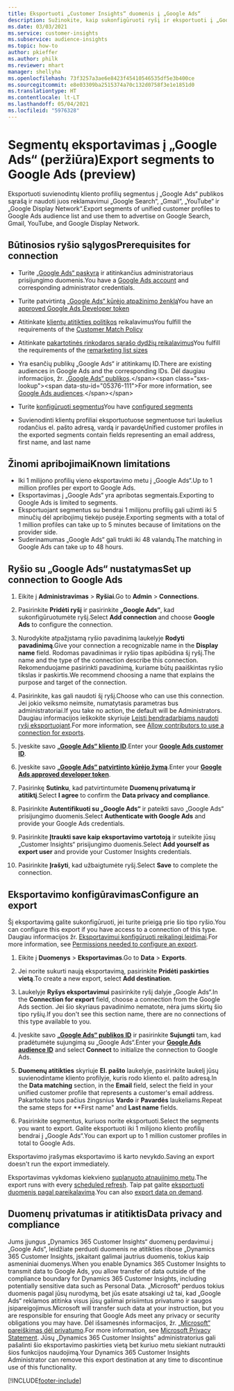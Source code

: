 ```yaml
---
title: Eksportuoti „Customer Insights“ duomenis į „Google Ads“
description: Sužinokite, kaip sukonfigūruoti ryšį ir eksportuoti į „Google Ads“.
ms.date: 03/03/2021
ms.service: customer-insights
ms.subservice: audience-insights
ms.topic: how-to
author: pkieffer
ms.author: philk
ms.reviewer: mhart
manager: shellyha
ms.openlocfilehash: 73f3257a3ae6e8423f45410546535df5e3b400ce
ms.sourcegitcommit: e8e03309ba2515374a70c132d0758f3e1e1851d0
ms.translationtype: HT
ms.contentlocale: lt-LT
ms.lasthandoff: 05/04/2021
ms.locfileid: "5976328"
---
```

# <a name="export-segments-to-google-ads-preview"></a><span data-ttu-id="05376-103">Segmentų eksportavimas į „Google Ads“ (peržiūra)</span><span class="sxs-lookup"><span data-stu-id="05376-103">Export segments to Google Ads (preview)</span></span>

<span data-ttu-id="05376-104">Eksportuoti suvienodintų kliento profilių segmentus į „Google Ads“ publikos sąrašą ir naudoti juos reklamavimui „Google Search“, „Gmail“, „YouTube“ ir „Google Display Network“.</span><span class="sxs-lookup"><span data-stu-id="05376-104">Export segments of unified customer profiles to Google Ads audience list and use them to advertise on Google Search, Gmail, YouTube, and Google Display Network.</span></span> 

## <a name="prerequisites-for-connection"></a><span data-ttu-id="05376-105">Būtinosios ryšio sąlygos</span><span class="sxs-lookup"><span data-stu-id="05376-105">Prerequisites for connection</span></span>

-   <span data-ttu-id="05376-106">Turite [„Google Ads“ paskyrą](https://ads.google.com/) ir atitinkančius administratoriaus prisijungimo duomenis.</span><span class="sxs-lookup"><span data-stu-id="05376-106">You have a [Google Ads account](https://ads.google.com/) and corresponding administrator credentials.</span></span>
-   <span data-ttu-id="05376-107">Turite patvirtintą [„Google Ads“ kūrėjo atpažinimo ženklą](https://developers.google.com/google-ads/api/docs/first-call/dev-token)</span><span class="sxs-lookup"><span data-stu-id="05376-107">You have an [approved Google Ads Developer token](https://developers.google.com/google-ads/api/docs/first-call/dev-token)</span></span> 
-   <span data-ttu-id="05376-108">Atitinkate [klientų atitikties politikos](https://support.google.com/adspolicy/answer/6299717) reikalavimus</span><span class="sxs-lookup"><span data-stu-id="05376-108">You fulfill the requirements of the [Customer Match Policy](https://support.google.com/adspolicy/answer/6299717)</span></span>
-   <span data-ttu-id="05376-109">Atitinkate [pakartotinės rinkodaros sąrašo dydžių reikalavimus](https://support.google.com/google-ads/answer/7558048)</span><span class="sxs-lookup"><span data-stu-id="05376-109">You fulfill the requirements of the [remarketing list sizes](https://support.google.com/google-ads/answer/7558048)</span></span> 

-   <span data-ttu-id="05376-110">Yra esančių publikų „Google Ads“ ir atitinkamų ID.</span><span class="sxs-lookup"><span data-stu-id="05376-110">There are existing audiences in Google Ads and the corresponding IDs.</span></span> <span data-ttu-id="05376-111">Dėl daugiau informacijos, žr. [„Google Ads“ publikos](https://support.google.com/google-ads/answer/7558048?hl=en#:~:text=Audience%20lists%20is%20a%20section,Display%20Network%20through%20remarketing%20campaigns.).</span><span class="sxs-lookup"><span data-stu-id="05376-111">For more information, see [Google Ads audiences](https://support.google.com/google-ads/answer/7558048?hl=en#:~:text=Audience%20lists%20is%20a%20section,Display%20Network%20through%20remarketing%20campaigns.).</span></span>
-   <span data-ttu-id="05376-112">Turite [konfigūruoti segmentus](segments.md)</span><span class="sxs-lookup"><span data-stu-id="05376-112">You have [configured segments](segments.md)</span></span>
-   <span data-ttu-id="05376-113">Suvienodinti klientų profiliai eksportuotuose segmentuose turi laukelius rodančius el. pašto adresą, vardą ir pavardę</span><span class="sxs-lookup"><span data-stu-id="05376-113">Unified customer profiles in the exported segments contain fields representing an email address, first name, and last name</span></span>

## <a name="known-limitations"></a><span data-ttu-id="05376-114">Žinomi apribojimai</span><span class="sxs-lookup"><span data-stu-id="05376-114">Known limitations</span></span>

- <span data-ttu-id="05376-115">Iki 1 milijono profilių vieno eksportavimo metu į „Google Ads“.</span><span class="sxs-lookup"><span data-stu-id="05376-115">Up to 1 million profiles per export to Google Ads.</span></span>
- <span data-ttu-id="05376-116">Eksportavimas į „Google Ads“ yra apribotas segmentais.</span><span class="sxs-lookup"><span data-stu-id="05376-116">Exporting to Google Ads is limited to segments.</span></span>
- <span data-ttu-id="05376-117">Eksportuojant segmentus su bendrai 1 milijonu profilių gali užimti iki 5 minučių dėl apribojimų tiekėjo pusėje.</span><span class="sxs-lookup"><span data-stu-id="05376-117">Exporting segments with a total of 1 million profiles can take up to 5 minutes because of limitations on the provider side.</span></span> 
- <span data-ttu-id="05376-118">Suderinamumas „Google Ads“ gali trukti iki 48 valandų.</span><span class="sxs-lookup"><span data-stu-id="05376-118">The matching in Google Ads can take up to 48 hours.</span></span>

## <a name="set-up-connection-to-google-ads"></a><span data-ttu-id="05376-119">Ryšio su „Google Ads“ nustatymas</span><span class="sxs-lookup"><span data-stu-id="05376-119">Set up connection to Google Ads</span></span>

1. <span data-ttu-id="05376-120">Eikite į **Administravimas** > **Ryšiai**.</span><span class="sxs-lookup"><span data-stu-id="05376-120">Go to **Admin** > **Connections**.</span></span>

1. <span data-ttu-id="05376-121">Pasirinkite **Pridėti ryšį** ir pasirinkite **„Google Ads“**, kad sukonfigūruotumėte ryšį.</span><span class="sxs-lookup"><span data-stu-id="05376-121">Select **Add connection** and choose **Google Ads** to configure the connection.</span></span>

1. <span data-ttu-id="05376-122">Nurodykite atpažįstamą ryšio pavadinimą laukelyje **Rodyti pavadinimą**.</span><span class="sxs-lookup"><span data-stu-id="05376-122">Give your connection a recognizable name in the **Display name** field.</span></span> <span data-ttu-id="05376-123">Rodomas pavadinimas ir ryšio tipas apibūdina šį ryšį.</span><span class="sxs-lookup"><span data-stu-id="05376-123">The name and the type of the connection describe this connection.</span></span> <span data-ttu-id="05376-124">Rekomenduojame pasirinkti pavadinimą, kuriame būtų paaiškintas ryšio tikslas ir paskirtis.</span><span class="sxs-lookup"><span data-stu-id="05376-124">We recommend choosing a name that explains the purpose and target of the connection.</span></span>

1. <span data-ttu-id="05376-125">Pasirinkite, kas gali naudoti šį ryšį.</span><span class="sxs-lookup"><span data-stu-id="05376-125">Choose who can use this connection.</span></span> <span data-ttu-id="05376-126">Jei jokio veiksmo neimsite, numatytasis parametras bus administratoriai.</span><span class="sxs-lookup"><span data-stu-id="05376-126">If you take no action, the default will be Administrators.</span></span> <span data-ttu-id="05376-127">Daugiau informacijos ieškokite skyriuje [Leisti bendradarbiams naudoti ryšį eksportuojant](connections.md#allow-contributors-to-use-a-connection-for-exports).</span><span class="sxs-lookup"><span data-stu-id="05376-127">For more information, see [Allow contributors to use a connection for exports](connections.md#allow-contributors-to-use-a-connection-for-exports).</span></span>

1. <span data-ttu-id="05376-128">Įveskite savo **[„Google Ads“ kliento ID](https://support.google.com/google-ads/answer/1704344)**.</span><span class="sxs-lookup"><span data-stu-id="05376-128">Enter your **[Google Ads customer ID](https://support.google.com/google-ads/answer/1704344)**.</span></span>

1. <span data-ttu-id="05376-129">Įveskite savo **[„Google Ads“ patvirtinto kūrėjo žymą](https://developers.google.com/google-ads/api/docs/first-call/dev-token)**.</span><span class="sxs-lookup"><span data-stu-id="05376-129">Enter your **[Google Ads approved developer token](https://developers.google.com/google-ads/api/docs/first-call/dev-token)**.</span></span>

1. <span data-ttu-id="05376-130">Pasirinkę **Sutinku**, kad patvirtintumėte **Duomenų privatumą ir atitiktį**.</span><span class="sxs-lookup"><span data-stu-id="05376-130">Select **I agree** to confirm the **Data privacy and compliance**.</span></span>

1. <span data-ttu-id="05376-131">Pasirinkite **Autentifikuoti su „Google Ads“** ir pateikti savo „Google Ads“ prisijungimo duomenis.</span><span class="sxs-lookup"><span data-stu-id="05376-131">Select **Authenticate with Google Ads** and provide your Google Ads credentials.</span></span>

1. <span data-ttu-id="05376-132">Pasirinkite **Įtraukti save kaip eksportavimo vartotoją** ir suteikite jūsų „Customer Insights“ prisijungimo duomenis.</span><span class="sxs-lookup"><span data-stu-id="05376-132">Select **Add yourself as export user** and provide your Customer Insights credentials.</span></span>

1. <span data-ttu-id="05376-133">Pasirinkite **Įrašyti**, kad užbaigtumėte ryšį.</span><span class="sxs-lookup"><span data-stu-id="05376-133">Select **Save** to complete the connection.</span></span> 

## <a name="configure-an-export"></a><span data-ttu-id="05376-134">Eksportavimo konfigūravimas</span><span class="sxs-lookup"><span data-stu-id="05376-134">Configure an export</span></span>

<span data-ttu-id="05376-135">Šį eksportavimą galite sukonfigūruoti, jei turite prieigą prie šio tipo ryšio.</span><span class="sxs-lookup"><span data-stu-id="05376-135">You can configure this export if you have access to a connection of this type.</span></span> <span data-ttu-id="05376-136">Daugiau informacijos žr. [Eksportavimui konfigūruoti reikalingi leidimai](export-destinations.md#set-up-a-new-export).</span><span class="sxs-lookup"><span data-stu-id="05376-136">For more information, see [Permissions needed to configure an export](export-destinations.md#set-up-a-new-export).</span></span>

1. <span data-ttu-id="05376-137">Eikite į **Duomenys** > **Eksportavimas**.</span><span class="sxs-lookup"><span data-stu-id="05376-137">Go to **Data** > **Exports**.</span></span>

1. <span data-ttu-id="05376-138">Jei norite sukurti naują eksportavimą, pasirinkite **Pridėti paskirties vietą**.</span><span class="sxs-lookup"><span data-stu-id="05376-138">To create a new export, select **Add destination**.</span></span>

1. <span data-ttu-id="05376-139">Laukelyje **Ryšys eksportavimui** pasirinkite ryšį dalyje „Google Ads“.</span><span class="sxs-lookup"><span data-stu-id="05376-139">In the **Connection for export** field, choose a connection from the Google Ads section.</span></span> <span data-ttu-id="05376-140">Jei šio skyriaus pavadinimo nematote, nėra jums skirtų šio tipo ryšių.</span><span class="sxs-lookup"><span data-stu-id="05376-140">If you don't see this section name, there are no connections of this type available to you.</span></span>

1. <span data-ttu-id="05376-141">Įveskite savo **[„Google Ads“ publikos ID](https://support.google.com/google-ads/answer/7558048?hl=en#:~:text=Audience%20lists%20is%20a%20section,Display%20Network%20through%20remarketing%20campaigns.)** ir pasirinkite **Sujungti** tam, kad pradėtumėte sujungimą su „Google Ads“.</span><span class="sxs-lookup"><span data-stu-id="05376-141">Enter your **[Google Ads audience ID](https://support.google.com/google-ads/answer/7558048?hl=en#:~:text=Audience%20lists%20is%20a%20section,Display%20Network%20through%20remarketing%20campaigns.)** and select **Connect** to initialize the connection to Google Ads.</span></span>

1. <span data-ttu-id="05376-142">**Duomenų atitikties** skyriuje **El. pašto** laukelyje, pasirinkite laukelį jūsų suvienodintame kliento profilyje, kuris rodo kliento el. pašto adresą.</span><span class="sxs-lookup"><span data-stu-id="05376-142">In the **Data matching** section, in the **Email** field, select the field in your unified customer profile that represents a customer's email address.</span></span> <span data-ttu-id="05376-143">Pakartokite tuos pačius žingsnius **Vardo** ir **Pavardės** laukeliams.</span><span class="sxs-lookup"><span data-stu-id="05376-143">Repeat the same steps for \*\*First name" and **Last name** fields.</span></span>

1. <span data-ttu-id="05376-144">Pasirinkite segmentus, kuriuos norite eksportuoti.</span><span class="sxs-lookup"><span data-stu-id="05376-144">Select the segments you want to export.</span></span> <span data-ttu-id="05376-145">Galite eksportuoti iki 1 milijono kliento profilių bendrai į „Google Ads“.</span><span class="sxs-lookup"><span data-stu-id="05376-145">You can export up to 1 million customer profiles in total to Google Ads.</span></span>

<span data-ttu-id="05376-146">Eksportavimo įrašymas eksportavimo iš karto nevykdo.</span><span class="sxs-lookup"><span data-stu-id="05376-146">Saving an export doesn't run the export immediately.</span></span>

<span data-ttu-id="05376-147">Eksportavimas vykdomas kiekvieno [suplanuoto atnaujinimo metu](system.md#schedule-tab).</span><span class="sxs-lookup"><span data-stu-id="05376-147">The export runs with every [scheduled refresh](system.md#schedule-tab).</span></span> <span data-ttu-id="05376-148">Taip pat galite [eksportuoti duomenis pagal pareikalavimą](export-destinations.md#run-exports-on-demand).</span><span class="sxs-lookup"><span data-stu-id="05376-148">You can also [export data on demand](export-destinations.md#run-exports-on-demand).</span></span> 

## <a name="data-privacy-and-compliance"></a><span data-ttu-id="05376-149">Duomenų privatumas ir atitiktis</span><span class="sxs-lookup"><span data-stu-id="05376-149">Data privacy and compliance</span></span>

<span data-ttu-id="05376-150">Jums įjungus „Dynamics 365 Customer Insights“ duomenų perdavimui į „Google Ads“, leidžiate perduoti duomenis ne atitikties ribose „Dynamics 365 Customer Insights, įskaitant galimai jautrius duomenis, tokius kaip asmeniniai duomenys.</span><span class="sxs-lookup"><span data-stu-id="05376-150">When you enable Dynamics 365 Customer Insights to transmit data to Google Ads, you allow transfer of data outside of the compliance boundary for Dynamics 365 Customer Insights, including potentially sensitive data such as Personal Data.</span></span> <span data-ttu-id="05376-151">„Microsoft“ perduos tokius duomenis pagal jūsų nurodymą, bet jūs esate atsakingi už tai, kad „Google Ads“ reklamos atitinka visus jūsų galimai prisiimtus privatumo ir saugos įsipareigojimus.</span><span class="sxs-lookup"><span data-stu-id="05376-151">Microsoft will transfer such data at your instruction, but you are responsible for ensuring that Google Ads meet any privacy or security obligations you may have.</span></span> <span data-ttu-id="05376-152">Dėl išsamesnės informacijos, žr. [„Microsoft“ pareiškimas dėl privatumo](https://go.microsoft.com/fwlink/?linkid=396732).</span><span class="sxs-lookup"><span data-stu-id="05376-152">For more information, see [Microsoft Privacy Statement](https://go.microsoft.com/fwlink/?linkid=396732).</span></span>
<span data-ttu-id="05376-153">Jūsų „Dynamics 365 Customer Insights“ administratorius gali pašalinti šio eksportavimo paskirties vietą bet kuriuo metu siekiant nutraukti šios funkcijos naudojimą.</span><span class="sxs-lookup"><span data-stu-id="05376-153">Your Dynamics 365 Customer Insights Administrator can remove this export destination at any time to discontinue use of this functionality.</span></span>


[!INCLUDE[footer-include](../includes/footer-banner.md)]
